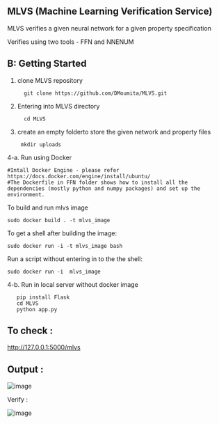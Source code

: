 MLVS (Machine Learning Verification Service)
-----------------------------------------------

MLVS verifies a given neural network for a given property specification

Verifies using two tools - FFN and NNENUM

B: Getting Started
   -------------------------
1. clone MLVS repository 

         git clone https://github.com/DMoumita/MLVS.git

2. Entering into MLVS directory
      
         cd MLVS
3.  create an empty folderto store the given network and property files


         mkdir uploads

4-a. Run using Docker 

    #Intall Docker Engine - please refer https://docs.docker.com/engine/install/ubuntu/
    #The Dockerfile in FFN folder shows how to install all the dependencies (mostly python and numpy packages) and set up the environment. 

   To build and run mlvs image
    
    sudo docker build . -t mlvs_image 

   To get a shell after building the image:
  
    sudo docker run -i -t mlvs_image bash
    
   Run a script without entering in to the the shell:
   
    sudo docker run -i  mlvs_image 
 
 4-b. Run in local server without docker image
    
       pip install Flask
       cd MLVS
       python app.py

   

To check : 
--------
   http://127.0.0.1:5000/mlvs

Output :
---------------
       
  ![image](https://user-images.githubusercontent.com/41421406/128775429-84342b71-1d32-42fa-a1ba-a333cd05643a.png)
  
  
Verify :

![image](https://user-images.githubusercontent.com/41421406/128779496-8aaf48b8-d838-49f6-9c07-98f173d80108.png)


   

